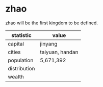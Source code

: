 # zhao

zhao will be the first kingdom to be defined.

statistic | value
---|---
capital | jinyang
cities | taiyuan, handan
population | 5,671,392
distribution |
wealth |

